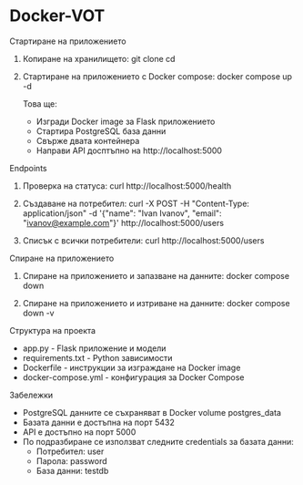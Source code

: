 # Docker-VOT

Стартиране на  приложението

  1. Копиране на хранилището:
       git clone <repository-url>
       cd <repository-name>

  2. Стартиране на приложението с Docker compose:
       docker compose up -d

     Това ще:
     - Изгради Docker image за Flask приложението
     - Стартира PostgreSQL база данни
     - Свърже двата контейнера
     - Направи API досптъпно на http://localhost:5000

Endpoints

  1. Проверка на статуса:
       curl http://localhost:5000/health

  2. Създаване на потребител:
       curl -X POST -H "Content-Type: application/json" -d '{"name": "Ivan Ivanov", "email": "ivanov@example.com"}' http://localhost:5000/users

  3. Списък с всички потребители:
       curl http://localhost:5000/users

Спиране на приложението

  1. Спиране на приложението и запазване на данните:
        docker compose down
     
  2. Спиране на приложението и изтриване на данните:
       docker compose down -v

Структура на проекта

  - app.py - Flask приложение и модели
  - requirements.txt - Python зависимости
  - Dockerfile - инструкции за изграждане на Docker image
  - docker-compose.yml - конфигурация за Docker Compose
     
Забележки

  - PostgreSQL данните се съхраняват в Docker volume postgres_data
  - Базата данни е достъпна на порт 5432
  - API е достъпно на порт 5000
  - По подразбиране се използват следните credentials за базата данни:
      - Потребител: user
      - Парола: password
      - База данни: testdb

